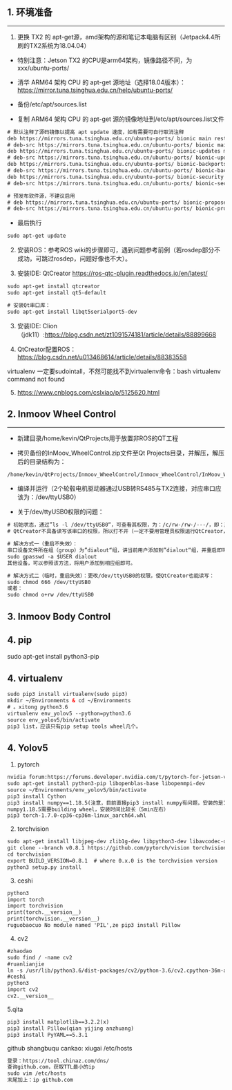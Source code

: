 ## 1. 环境准备
----------

1. 更换 TX2 的 apt-get源，amd架构的源和笔记本电脑有区别（Jetpack4.4所刷的TX2系统为18.04.04）

* 特别注意：Jetson TX2 的CPU是arm64架构，镜像路径不同，为xxx/ubuntu-ports/

* 清华 ARM64 架构 CPU 的 apt-get 源地址（选择18.04版本）：https://mirror.tuna.tsinghua.edu.cn/help/ubuntu-ports/
* 备份/etc/apt/sources.list

* 复制 ARM64 架构 CPU 的 apt-get 源的镜像地址到/etc/apt/sources.list文件
```html
# 默认注释了源码镜像以提高 apt update 速度，如有需要可自行取消注释
deb https://mirrors.tuna.tsinghua.edu.cn/ubuntu-ports/ bionic main restricted universe multiverse
# deb-src https://mirrors.tuna.tsinghua.edu.cn/ubuntu-ports/ bionic main restricted universe multiverse
deb https://mirrors.tuna.tsinghua.edu.cn/ubuntu-ports/ bionic-updates main restricted universe multiverse
# deb-src https://mirrors.tuna.tsinghua.edu.cn/ubuntu-ports/ bionic-updates main restricted universe multiverse
deb https://mirrors.tuna.tsinghua.edu.cn/ubuntu-ports/ bionic-backports main restricted universe multiverse
# deb-src https://mirrors.tuna.tsinghua.edu.cn/ubuntu-ports/ bionic-backports main restricted universe multiverse
deb https://mirrors.tuna.tsinghua.edu.cn/ubuntu-ports/ bionic-security main restricted universe multiverse
# deb-src https://mirrors.tuna.tsinghua.edu.cn/ubuntu-ports/ bionic-security main restricted universe multiverse

# 预发布软件源，不建议启用
# deb https://mirrors.tuna.tsinghua.edu.cn/ubuntu-ports/ bionic-proposed main restricted universe multiverse
# deb-src https://mirrors.tuna.tsinghua.edu.cn/ubuntu-ports/ bionic-proposed main restricted universe multiverse
```

* 最后执行
```html
sudo apt-get update  
```

2. 安装ROS：参考ROS wiki的步骤即可，遇到问题参考前例（若rosdep部分不成功，可跳过rosdep，问题好像也不大）。


3. 安装IDE: QtCreator
https://ros-qtc-plugin.readthedocs.io/en/latest/
```html
sudo apt-get install qtcreator
sudo apt-get install qt5-default

# 安装Qt串口库：
sudo apt-get install libqt5serialport5-dev
```

3. 安装IDE: Clion（jdk11）:https://blog.csdn.net/zt1091574181/article/details/88899668

4. QtCreator配置ROS：https://blog.csdn.net/u013468614/article/details/88383558

virtualenv 一定要sudointall，不然可能找不到virtualenv命令：bash virtualenv command not found

5. https://www.cnblogs.com/cslxiao/p/5125620.html


## 2. Inmoov Wheel Control
----------
* 新建目录/home/kevin/QtProjects用于放置非ROS的QT工程

* 拷贝备份的InMoov_WheelControl.zip文件至Qt Projects目录，并解压，解压后的目录结构为：
```html
/home/kevin/QtProjects/Inmoov_WheelControl/Inmoov_WheelControl/InMoov_WheelControl.pro # 备注：Inmoov_WheelControl有两级，防止编译文件目录乱
```

* 编译并运行（2个轮毂电机驱动器通过USB转RS485与TX2连接，对应串口应该为：/dev/ttyUSB0）

* 关于/dev/ttyUSB0权限的问题：
```html
# 初始状态，通过”ls -l /dev/ttyUSB0“，可查看其权限，为：/c/rw-/rw-/---/，即：所有者user(rw-=4+2+0)/群组group(rw-=4+2+0)/其他人other(---=0+0+0)
# QtCreator不具备读写该串口的权限，所以打不开（一定不要用管理员权限运行QtCreator，不然后面会很麻烦）

# 解决方式一（重启不失效）：
串口设备文件所在组（group）为”dialout“组，讲当前用户添加到”dialout“组，并重启即可，指令如下：
sudo gpasswd -a $USER dialout
其他设备，可以参照该方法，将用户添加到相应组即可。

# 解决方式二（临时，重启失效）：更改/dev/ttyUSB0的权限，使QtCreator也能读写：
sudo chmod 666 /dev/ttyUSB0
或者：
sudo chmod o+rw /dev/ttyUSB0
```

## 3. Inmoov Body Control


## 4. pip
sudo apt-get install python3-pip

## 4. virtualenv
```html
sudo pip3 install virtualenv(sudo pip3)
mkdir ~/Environments & cd ~/Environments
# 。xitong python3.6
virtualenv env_yolov5 --python=python3.6
source env_yolov5/bin/activate
pip3 list，应该只有pip setup tools wheel几个。
```

## 4. Yolov5
1. pytorch
```html
nvidia forum:https://forums.developer.nvidia.com/t/pytorch-for-jetson-version-1-8-0-now-available/72048
sudo apt-get install python3-pip libopenblas-base libopenmpi-dev 
source ~/Environments/env_yolov5/bin/activate
pip3 install Cython
pip3 install numpy==1.18.5(注意，目前直接pip3 install numpy有问题，安装的是1.19.5版本，import后会出现illegal instruction (core dumped) 的问题)
numpy1.18.5需要building wheel，安装时间比较长（5min左右）
pip3 torch-1.7.0-cp36-cp36m-linux_aarch64.whl
```
2. torchvision
```html
sudo apt-get install libjpeg-dev zlib1g-dev libpython3-dev libavcodec-dev libavformat-dev libswscale-dev
git clone --branch v0.8.1 https://github.com/pytorch/vision torchvision   # (版本和pytorch版本要对应，若不能下载，参考github不能登录的解决办法)see below for version of torchvision to download
cd torchvision
export BUILD_VERSION=0.8.1  # where 0.x.0 is the torchvision version  
python3 setup.py install
```
3. ceshi
```html
python3
import torch
import torchvision
print(torch.__version__)
print(torchvision.__version__)
ruguobaocuo No module named 'PIL',ze pip3 install Pillow
```

4. cv2
```html
#zhaodao 
sudo find / -name cv2
#ruanlianjie
ln -s /usr/lib/python3.6/dist-packages/cv2/python-3.6/cv2.cpython-36m-aarch64-linux-gnu.so ~/Environments/env_yolov5/cv2.cpython-36m-aarch64-linux-gnu.so
#ceshi
python3
import cv2
cv2.__version__
```


5.qita
```html
pip3 install matplotlib==3.2.2(x)
pip3 install Pillow(qian yijing anzhuang)
pip3 install PyYAML==5.3.1

```


github shangbuqu cankao: xiugai /etc/hosts
```html
登录：https://tool.chinaz.com/dns/
查询github.com，获取TTL最小的ip
sudo vim /etc/hosts
末尾加上：ip github.com
```

